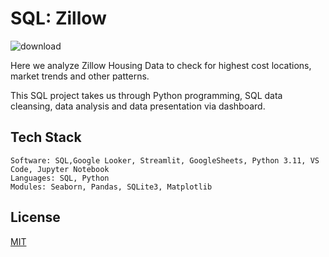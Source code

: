 # SQL: Zillow 

![download](https://github.com/guzmanwolfrank/SQL/assets/29739578/d03867fe-9822-40ed-b670-83ba3501df99)



Here we analyze Zillow Housing Data to check for highest cost locations, market trends and other patterns. 

This SQL project takes us through Python programming, SQL data cleansing, data analysis and data presentation via dashboard.  


## Tech Stack 


    Software: SQL,Google Looker, Streamlit, GoogleSheets, Python 3.11, VS Code, Jupyter Notebook
    Languages: SQL, Python
    Modules: Seaborn, Pandas, SQLite3, Matplotlib

    
## License 
[MIT](https://choosealicense.com/licenses/mit/)
